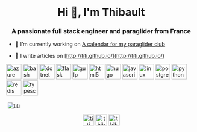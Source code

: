 <h1 align="center">Hi 👋, I'm Thibault</h1>
<h3 align="center">A passionate full stack engineer and paraglider from France</h3>

- 🔭 I’m currently working on [A calendar for my paraglider club](https://github.com/LyonParapente/EventOrganizer/)

- 📝 I write articles on [http://titi.github.io/](http://titi.github.io/)

<p align="left"><img src="https://www.vectorlogo.zone/logos/microsoft_azure/microsoft_azure-icon.svg" alt="azure" width="40" height="40"/> <img src="https://www.vectorlogo.zone/logos/gnu_bash/gnu_bash-icon.svg" alt="bash" width="40" height="40"/> <img src="https://devicons.github.io/devicon/devicon.git/icons/dot-net/dot-net-original-wordmark.svg" alt="dotnet" width="40" height="40"/> <img src="https://www.vectorlogo.zone/logos/pocoo_flask/pocoo_flask-icon.svg" alt="flask" width="40" height="40"/> <img src="https://devicons.github.io/devicon/devicon.git/icons/gulp/gulp-plain.svg" alt="gulp" width="40" height="40"/> <img src="https://devicons.github.io/devicon/devicon.git/icons/html5/html5-original-wordmark.svg" alt="html5" width="40" height="40"/> <img src="https://api.iconify.design/logos-hugo.svg" alt="hugo" width="40" height="40"/> <img src="https://devicons.github.io/devicon/devicon.git/icons/javascript/javascript-original.svg" alt="javascript" width="40" height="40"/> <img src="https://devicons.github.io/devicon/devicon.git/icons/linux/linux-original.svg" alt="linux" width="40" height="40"/> <img src="https://devicons.github.io/devicon/devicon.git/icons/postgresql/postgresql-original-wordmark.svg" alt="postgresql" width="40" height="40"/> <img src="https://devicons.github.io/devicon/devicon.git/icons/python/python-original.svg" alt="python" width="40" height="40"/> <img src="https://devicons.github.io/devicon/devicon.git/icons/redis/redis-original-wordmark.svg" alt="redis" width="40" height="40"/> <img src="https://devicons.github.io/devicon/devicon.git/icons/typescript/typescript-original.svg" alt="typescript" width="40" height="40"/></p><p>&nbsp;<img align="center" src="https://github-readme-stats.vercel.app/api?username=titi&show_icons=true" alt="titi" /></p>

<p align="center">
<a href="https://dev.to/titi" target="blank"><img align="center" src="https://cdn.jsdelivr.net/npm/simple-icons@3.0.1/icons/dev-dot-to.svg" alt="titi" height="30" width="30" /></a>
<a href="https://linkedin.com/in/thibaultrohmer" target="blank"><img align="center" src="https://cdn.jsdelivr.net/npm/simple-icons@3.0.1/icons/linkedin.svg" alt="thibaultrohmer" height="30" width="30" /></a>
<a href="https://www.youtube.com/c/thibaultrohmer" target="blank"><img align="center" src="https://cdn.jsdelivr.net/npm/simple-icons@3.0.1/icons/youtube.svg" alt="thibaultrohmer" height="30" width="30" /></a>
</p>